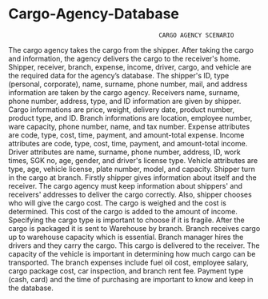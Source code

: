 # Cargo-Agency-Database

                                              CARGO AGENCY SCENARIO
The cargo agency takes the cargo from the shipper. After taking the cargo and information, the agency delivers the cargo to the receiver's home.
Shipper, receiver, branch, expense, income, driver, cargo, and vehicle are the required data for the agency’s database. The shipper's ID, type (personal, corporate), name, surname, phone number, mail, and address information are taken by the cargo agency. Receivers name, surname, phone number, address, type, and ID information are given by shipper. Cargo informations are price, weight, delivery date, product number, product type, and ID. Branch informations are location, employee number, ware capacity, phone number, name, and tax number. Expense attributes are code, type, cost, time, payment, and amount-total expense. Income attributes are code, type, cost, time, payment, and amount-total income. Driver attributes are name, surname, phone number, address, ID, work times, SGK no, age, gender, and driver's license type. Vehicle attributes are type, age, vehicle license, plate number, model, and capacity.
Shipper turn in the cargo at branch. Firstly shipper gives information about itself and the receiver. The cargo agency must keep information about shippers' and receivers' addresses to deliver the cargo correctly. Also, shipper chooses who will give the cargo cost.
The cargo is weighed and the cost is determined. This cost of the cargo is added to the amount of income. Specifying the cargo type is important to choose if it is fragile. After the cargo is packaged it is sent to Warehouse by branch.
Branch receives cargo up to warehouse capacity which is essential.
Branch manager hires the drivers and they carry the cargo. This cargo is delivered to the receiver.
The capacity of the vehicle is important in determining how much cargo can be transported.
The branch expenses include fuel oil cost, employee salary, cargo package cost, car inspection, and branch rent fee. Payment type (cash, card) and the time of purchasing are important to know and keep in the database.


